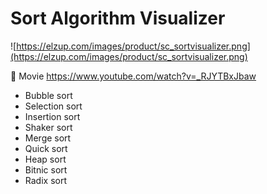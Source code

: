 # Sort Algorithm Visualizer
![https://elzup.com/images/product/sc_sortvisualizer.png](https://elzup.com/images/product/sc_sortvisualizer.png)

🎥 Movie https://www.youtube.com/watch?v=_RJYTBxJbaw

* Bubble sort
* Selection sort
* Insertion sort
* Shaker sort
* Merge sort
* Quick sort
* Heap sort
* Bitnic sort
* Radix sort
